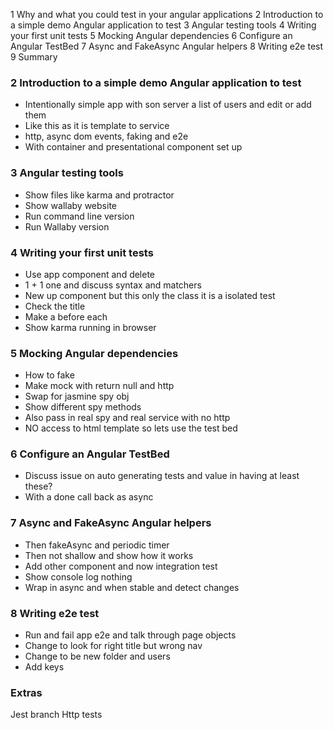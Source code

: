 1 Why and what you could test in your angular applications
2 Introduction to a simple demo Angular application to test
3 Angular testing tools
4 Writing your first unit tests
5 Mocking Angular dependencies
6 Configure an Angular TestBed
7 Async and FakeAsync Angular helpers
8 Writing e2e test
9 Summary


### 2 Introduction to a simple demo Angular application to test
- Intentionally simple app with son server a list of users and edit or add them
- Like this as it is template to service
- http, async dom events, faking and e2e
- With  container and presentational component set up


### 3 Angular testing tools
- Show files like karma and protractor 
- Show wallaby website
- Run command line version
- Run Wallaby version 

### 4 Writing your first unit tests
- Use app component and delete
- 1 + 1 one and discuss syntax and matchers
- New up component but this only the class it is a isolated test
- Check the title 
- Make a before each
- Show karma running in browser

### 5 Mocking Angular dependencies
- How to fake 
- Make mock with return null and http
- Swap for jasmine spy obj
- Show different spy methods
- Also pass in real spy and real service with no http
- NO access to html template so lets use the test bed

### 6 Configure an Angular TestBed
- Discuss issue on auto generating tests and value in having at least these?
- With a done call back as async

### 7 Async and FakeAsync Angular helpers
- Then fakeAsync and periodic timer 
- Then not shallow and show how it works
- Add other component and now integration test
- Show console log nothing
- Wrap in async and when stable and detect changes

### 8 Writing e2e test 
- Run and fail app e2e and talk through page objects 
- Change to look for right title but wrong nav
- Change to be new folder and users
- Add keys

### Extras
Jest branch
Http tests